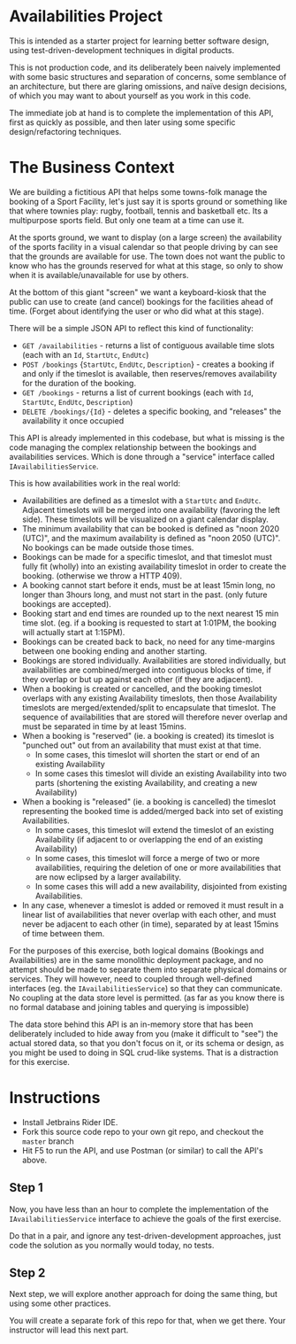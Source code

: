 # Availabilities Project

This is intended as a starter project for learning better software design, using test-driven-development techniques in digital products.

This is not production code, and its deliberately been naively implemented with some basic structures and separation of concerns, some semblance of an architecture, but there are glaring omissions, and naïve design decisions, of which you may want to  about yourself as you work in this code.

The immediate job at hand is to complete the implementation of this API, first as quickly as possible, and then later using some specific design/refactoring techniques.

# The Business Context 

We are building a fictitious API that helps some towns-folk manage the booking of a Sport Facility, let's just say it is sports ground or something like that where townies play: rugby, football, tennis and basketball etc. Its a multipurpose sports field. But only one team at a time can use it.

At the sports ground, we want to display (on a large screen) the availability of the sports facility in a visual calendar so that people driving by can see that the grounds are available for use. The town does not want the public to know who has the grounds reserved for what at this stage, so only to show when it is available/unavailable for use by others.

At the bottom of this giant "screen" we want a keyboard-kiosk that the public can use to create (and cancel) bookings for the facilities ahead of time. (Forget about identifying the user or who did what at this stage).

There will be a simple JSON API to reflect this kind of functionality:

* `GET /availabilities` - returns a list of contiguous available time slots (each with an `Id`, `StartUtc`, `EndUtc`)
* `POST /bookings` {`StartUtc`, `EndUtc`, `Description`} - creates a booking if and only if the timeslot is available, then reserves/removes availability for the duration of the booking.
* `GET /bookings` - returns a list of current bookings (each with `Id`, `StartUtc`, `EndUtc`, `Description`)
* `DELETE /bookings/{Id}` - deletes a specific booking, and "releases" the availability it once occupied

This API is already implemented in this codebase, but what is missing is the code managing the complex relationship between the bookings and availabilities services. Which is done through a "service" interface called `IAvailabilitiesService`.

This is how availabilities work in the real world:
* Availabilities are defined as a timeslot with a `StartUtc` and `EndUtc`. Adjacent timeslots will be merged into one availability (favoring the left side). These timeslots will be visualized on a giant calendar display.
* The minimum availability that can be booked is defined as "noon 2020 (UTC)", and the maximum availability is defined as "noon 2050 (UTC)". No bookings can be made outside those times.
* Bookings can be made for a specific timeslot, and that timeslot must fully fit (wholly) into an existing availability timeslot in order to create the booking. (otherwise we throw a HTTP 409).
* A booking cannot start before it ends, must be at least 15min long, no longer than 3hours long, and must not start in the past. (only future bookings are accepted).
* Booking start and end times are rounded up to the next nearest 15 min time slot. (eg. if a booking is requested to start at 1:01PM, the booking will actually start at 1:15PM). 
* Bookings can be created back to back, no need for any time-margins between one booking ending and another starting.
* Bookings are stored individually. Availabilities are stored individually, but availabilities are combined/merged into contiguous blocks of time, if they overlap or but up against each other (if they are adjacent).
* When a booking is created or cancelled, and the booking timeslot overlaps with any existing Availability timeslots, then those Availability timeslots are merged/extended/split to encapsulate that  timeslot. The sequence of availabilities that are stored will therefore never overlap and must be separated in time by at least 15mins.
* When a booking is "reserved" (ie. a booking is created) its timeslot is "punched out" out from an availability that must exist at that time.
  * In some cases, this timeslot will shorten the start or end of an existing Availability
  * In some cases this timeslot will divide an existing Availability into two parts (shortening the existing Availability, and creating a new Availability)
* When a booking is "released" (ie. a booking is cancelled) the timeslot representing the booked time is added/merged back into set of existing Availabilities.
  * In some cases, this timeslot will extend the timeslot of an existing Availability (if adjacent to or overlapping the end of an existing Availability)
  * In some cases, this timeslot will force a merge of two or more availabilities, requiring the deletion of one or more availabilities that are now eclipsed by a larger availability. 
  * In some cases this will add a new availability, disjointed from existing Availabilities.
* In any case, whenever a timeslot is added or removed it must result in a linear list of availabilities that never overlap with each other, and must never be adjacent to each other (in time), separated by at least 15mins  of time between them.

For the purposes of this exercise, both logical domains (Bookings and Availabilities) are in the same monolithic deployment package, and no attempt should be made to separate them into separate physical domains or services. They will however, need to coupled through well-defined interfaces (eg. the `IAvailabilitiesService`) so that they can communicate. No coupling at the data store level is permitted. (as far as you know there is no formal database and joining tables and querying is impossible)

The data store behind this API is an in-memory store that has been deliberately included to hide away from you (make it difficult to "see") the actual stored data, so that you don't focus on it, or its schema or design, as you might be used to doing in SQL crud-like systems. That is a distraction for this exercise.

# Instructions

* Install Jetbrains Rider IDE.
* Fork this source code repo to your own git repo, and checkout the `master` branch
* Hit F5 to run the API, and use Postman (or similar) to call the API's above.

## Step 1
Now, you have less than an hour to complete the implementation of the `IAvailabilitiesService` interface to achieve the goals of the first exercise. 

Do that in a pair, and ignore any test-driven-development approaches, just code the solution as you normally would today, no tests.

## Step 2

Next step, we will explore another approach for doing the same thing, but using some other practices. 

You will create a separate fork of this repo for that, when we get there. Your instructor will lead this next part.